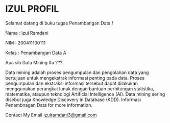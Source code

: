 # IZUL PROFIL

Selamat datang di buku tugas Penambangan Data !

Nama : Izul Ramdani

NIM : 200411100111

Kelas : Penambangan Data A

Apa sih Data Mining Itu ???

Data mining adalah proses pengumpulan dan pengolahan data yang bertujuan untuk mengekstrak informasi penting pada data. Proses pengumpulan dan ekstraksi informasi tersebut dapat dilakukan menggunakan perangkat lunak dengan bantuan perhitungan statistika, matematika, ataupun teknologi Artificial Intelligence (AI). Data mining sering disebut juga Knowledge Discovery in Database (KDD). Informasi Penambnagan Data for more information.

Contact My Email izulramdani3@gmail.com
```{tableofcontents}
```
